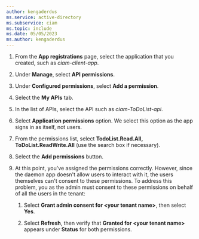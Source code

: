 ```yaml
---
author: kengaderdus
ms.service: active-directory
ms.subservice: ciam
ms.topic: include
ms.date: 05/05/2023
ms.author: kengaderdus
---
```

1. From the **App registrations** page, select the application that you created, such as *ciam-client-app*.
 
1. Under **Manage**, select **API permissions**.
 
1. Under **Configured permissions**, select **Add a permission**.

1. Select the **My APIs** tab.
 
1. In the list of APIs, select the API such as *ciam-ToDoList-api*.

1. Select **Application permissions** option. We select this option as the app signs in as itself, not users. 

1. From the permissions list, select **TodoList.Read.All, ToDoList.ReadWrite.All** (use the search box if necessary).
 
1. Select the **Add permissions** button.

1. At this point, you've assigned the permissions correctly. However, since the daemon app doesn't allow users to interact with it, the users themselves can't consent to these permissions. To address this problem, you as the admin must consent to these permissions on behalf of all the users in the tenant:

    1. Select **Grant admin consent for \<your tenant name\>**, then select **Yes**.

    1. Select **Refresh**, then verify that **Granted for \<your tenant name\>** appears under **Status** for both permissions.